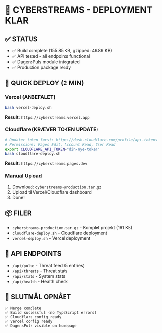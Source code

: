 # 🚀 CYBERSTREAMS - DEPLOYMENT KLAR

## ✅ STATUS
- ✅ Build complete (155.85 KB, gzipped: 49.89 KB)
- ✅ API tested - all endpoints functional
- ✅ DagensPuls module integrated
- ✅ Production package ready

## 🎯 QUICK DEPLOY (2 MIN)

### Vercel (ANBEFALET)
```bash
bash vercel-deploy.sh
```
**Result:** `https://cyberstreams.vercel.app`

### Cloudflare (KRÆVER TOKEN UPDATE)
```bash
# Opdater token først: https://dash.cloudflare.com/profile/api-tokens
# Permissions: Pages Edit, Account Read, User Read
export CLOUDFLARE_API_TOKEN="din-nye-token"
bash cloudflare-deploy.sh
```
**Result:** `https://cyberstreams.pages.dev`

### Manual Upload
1. Download: `cyberstreams-production.tar.gz`
2. Upload til Vercel/Cloudflare dashboard
3. Done!

## 📦 FILER
- `cyberstreams-production.tar.gz` - Komplet projekt (161 KB)
- `cloudflare-deploy.sh` - Cloudflare deployment
- `vercel-deploy.sh` - Vercel deployment

## 🔑 API ENDPOINTS
- `/api/pulse` - Threat feed (5 entries)
- `/api/threats` - Threat stats
- `/api/stats` - System stats
- `/api/health` - Health check

## 🎉 SLUTMÅL OPNÅET
```
✅ Merge complete
✅ Build successful (no TypeScript errors)
✅ Cloudflare config ready
✅ Vercel config ready
✅ DagensPuls visible on homepage
```

